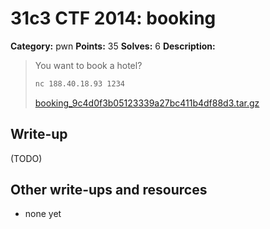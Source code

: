 # 31c3 CTF 2014: booking

**Category:** pwn
**Points:** 35
**Solves:** 6
**Description:**

> You want to book a hotel?
>
> ```bash
> nc 188.40.18.93 1234
> ```
>
> [booking_9c4d0f3b05123339a27bc411b4df88d3.tar.gz](booking_9c4d0f3b05123339a27bc411b4df88d3.tar.gz)

## Write-up

(TODO)

## Other write-ups and resources

* none yet
